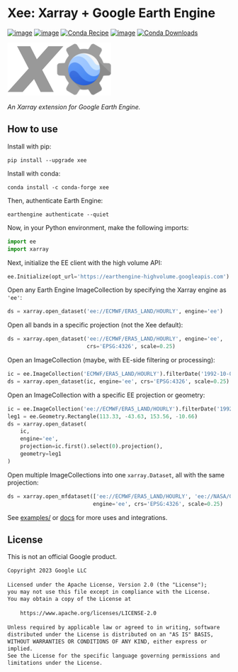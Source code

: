 # Xee: Xarray + Google Earth Engine

[![image](https://img.shields.io/pypi/v/xee.svg)](https://pypi.python.org/pypi/xee)
[![image](https://static.pepy.tech/badge/xee)](https://pepy.tech/project/xee)
[![Conda Recipe](https://img.shields.io/badge/recipe-xee-green.svg)](https://github.com/conda-forge/xee-feedstock)
[![image](https://img.shields.io/conda/vn/conda-forge/xee.svg)](https://anaconda.org/conda-forge/xee)
[![Conda Downloads](https://img.shields.io/conda/dn/conda-forge/xee.svg)](https://anaconda.org/conda-forge/xee)

![Xee Logo](https://raw.githubusercontent.com/google/Xee/main/docs/xee-logo.png)

_An Xarray extension for Google Earth Engine._

## How to use

Install with pip:

```shell
pip install --upgrade xee
```

Install with conda:

```shell
conda install -c conda-forge xee
```

Then, authenticate Earth Engine:

```shell
earthengine authenticate --quiet
```

Now, in your Python environment, make the following imports:

```python
import ee
import xarray
```

Next, initialize the EE client with the high volume API:

```python
ee.Initialize(opt_url='https://earthengine-highvolume.googleapis.com')
```

Open any Earth Engine ImageCollection by specifying the Xarray engine as `'ee'`:

```python
ds = xarray.open_dataset('ee://ECMWF/ERA5_LAND/HOURLY', engine='ee')
```

Open all bands in a specific projection (not the Xee default):

```python
ds = xarray.open_dataset('ee://ECMWF/ERA5_LAND/HOURLY', engine='ee',
                         crs='EPSG:4326', scale=0.25)
```

Open an ImageCollection (maybe, with EE-side filtering or processing):

```python
ic = ee.ImageCollection('ECMWF/ERA5_LAND/HOURLY').filterDate('1992-10-05', '1993-03-31')
ds = xarray.open_dataset(ic, engine='ee', crs='EPSG:4326', scale=0.25)
```

Open an ImageCollection with a specific EE projection or geometry:

```python
ic = ee.ImageCollection('ee://ECMWF/ERA5_LAND/HOURLY').filterDate('1992-10-05', '1993-03-31')
leg1 = ee.Geometry.Rectangle(113.33, -43.63, 153.56, -10.66)
ds = xarray.open_dataset(
    ic,
    engine='ee',
    projection=ic.first().select(0).projection(),
    geometry=leg1
)
```

Open multiple ImageCollections into one `xarray.Dataset`, all with the same projection:

```python
ds = xarray.open_mfdataset(['ee://ECMWF/ERA5_LAND/HOURLY', 'ee://NASA/GDDP-CMIP6'],
                           engine='ee', crs='EPSG:4326', scale=0.25)
```

See [examples/](examples/) or [docs](docs/) for more uses and integrations.

## License

This is not an official Google product.

```
Copyright 2023 Google LLC

Licensed under the Apache License, Version 2.0 (the "License");
you may not use this file except in compliance with the License.
You may obtain a copy of the License at

    https://www.apache.org/licenses/LICENSE-2.0

Unless required by applicable law or agreed to in writing, software
distributed under the License is distributed on an "AS IS" BASIS,
WITHOUT WARRANTIES OR CONDITIONS OF ANY KIND, either express or implied.
See the License for the specific language governing permissions and
limitations under the License.
```
